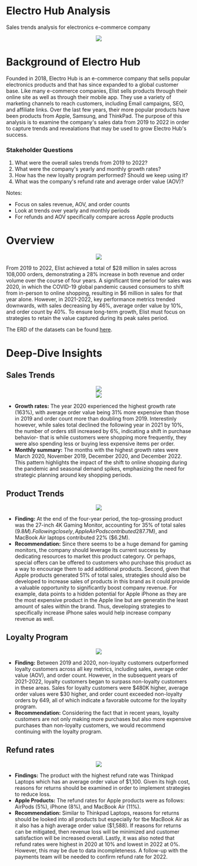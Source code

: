 # Electro Hub Analysis
Sales trends analysis for electronics e-commerce company

<div align="center"> <img src="https://github.com/user-attachments/assets/a95d2548-e441-4df0-b588-39cc441667ec"/> </div>

# Background of Electro Hub

Founded in 2018, Electro Hub is an e-commerce company that sells popular electronics products and that has since expanded to a global customer base. Like many e-commerce companies, Elist sells products through their online site as well as through their mobile app. They use a variety of marketing channels to reach customers, including Email campaigns, SEO, and affiliate links. Over the last few years, their more popular products have been products from Apple, Samsung, and ThinkPad. The purpose of this analysis is to examine the company's sales data from 2019 to 2022 in order to capture trends and revealations that may be used to grow Electro Hub's success.

### Stakeholder Questions

1. What were the overall sales trends from 2019 to 2022?
2. What were the company's yearly and monthly growth rates?
3. How has the new loyalty program performed? Should we keep using it?
4. What was the company's refund rate and average order value (AOV)?

Notes:
- Focus on sales revenue, AOV, and order counts
- Look at trends over yearly and monthly periods
- For refunds and AOV specifically compare across Apple products

# Overview

<div align="center"> <img src="https://github.com/user-attachments/assets/382c0a3a-9245-49a7-97bd-d7eb9f2ae520"/> </div>


From 2019 to 2022, Elist achieved a total of $28 million in sales across 108,000 orders, demonstrating a 28% increase in both revenue and order volume over the course of four years. A significant time period for sales was 2020, in which the COVID-19 global pandemic caused consumers to shift from in-person to online shopping, resulting in $6 million in sales for that year alone. However, in 2021-2022, key performance metrics trended downwards, with sales decreasing by 46%, average order value by 10%, and order count by 40%. To ensure long-term growth, Elist must focus on strategies to retain the value captured during its peak sales period.

The ERD of the datasets can be found [here](https://github.com/huizliang/Elist_Analysis/blob/main/Elist_ERD.png).

# Deep-Dive Insights

## Sales Trends
<div align="center"> <img src="https://github.com/user-attachments/assets/7077b54b-865b-425c-a06a-1e0f451c666b"/> </div>

<div align="center"> <img src="https://github.com/user-attachments/assets/d957ddc1-6d0a-4303-8425-31c4e8029fe7"/> </div>

- **Growth rates:** The year 2020 experienced the highest growth rate (163%), with average order value being 31% more expensive than those in 2019 and order count more than doubling from 2019. Interestinly however, while  sales total declined the following year in 2021 by 10%, the number of orders still increased by 6%, indicating a shift in purchase behavior- that is while customers were shopping more frequently, they were also spending less or buying less expensive items per order.
- **Monthly summary:** The months with the highest growth rates were March 2020, November 2019, December 2020, and December 2022. This pattern highlights the impact of the shift to online shopping during the pandemic and seasonal demand spikes, emphasizing the need for strategic planning around key shopping periods.

## Product Trends
<div align="center"> <img src="https://github.com/user-attachments/assets/bec17fa8-f4c3-4d24-9a56-b350215d47c1"/> </div>

- **Finding:** At the end of the four-year period, the top-grossing product was the 27-inch 4K Gaming Monitor, accounting for 35% of total sales ($9.8M). Following closely, Apple AirPods contributed 28% of sales ($7.7M), and MacBook Air laptops contributed 22% ($6.2M).
- **Recommendation:** Since there seems to be a huge demand for gaming monitors, the company should leverage its current success by dedicating resources to market this product category. Or perhaps, special offers can be offered to customers who purchase this product as a way to encourage them to add additional products. Second, given that Apple products generated 51% of total sales, strategies should also be developed to increase sales of products in this brand as it could provide a valuable opportunity to significantly boost company revenue. For example, data points to a hidden potential for Apple iPhone as they are the most expensive product in the Apple line but are generatin the least amount of sales within the brand. Thus, developing strategies to specifically increase iPhone sales would help increase company revenue as well.

## Loyalty Program
<div align="center"> <img src="https://github.com/user-attachments/assets/834f4d28-36e3-45d6-8d30-f9d38839517a"/> </div>

- **Finding:** Between 2019 and 2020, non-loyalty customers outperformed loyalty customers across all key metrics, including sales, average order value (AOV), and order count. However, in the subsequent years of 2021-2022, loyalty customers began to surpass non-loyalty customers in these areas. Sales for loyalty customers were $480K higher, average order values were $30 higher, and order count exceeded non-loyalty orders by 649, all of which indicate a favorable outcome for the loyalty program.
- **Recommendation:** Considering the fact that in recent years, loyalty customers are not only making more purchases but also more expensive purchases than non-loyalty customers, we would recommend continuing with the loyalty program. 

## Refund rates

<div align="center"> <img src="https://github.com/user-attachments/assets/cfdc34bf-1aab-4cd8-8371-96ea78fcc986"/> </div>

- **Findings:** The product with the highest refund rate was Thinkpad Laptops which has an average order value of $1,100. Given its high cost, reasons for returns should be examined in order to implement strategies to reduce loss. 
- **Apple Products:** The refund rates for Apple products were as follows: AirPods (5%), iPhone (8%), and MacBook Air (11%). 
- **Recommendation:** Similar to Thinkpad Laptops, reasons for returns should be looked into all products but especially for tbe MacBook Air as it also has a high average order value ($1,588). If reasons for returns can be mitigated, then revenue loss will be minimized and customer satisfaction will be increased overall. Lastly, it was also noted that refund rates were highest in 2020 at 10% and lowest in 2022 at 0%. However, this may be due to data incompleteness. A follow-up with the payments team will be needed to confirm refund rate for 2022.

